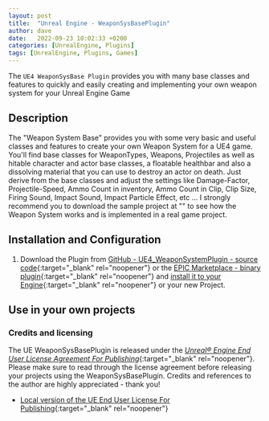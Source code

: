 ```yaml
---
layout: post
title:  "Unreal Engine - WeaponSysBasePlugin"
author: dave
date:   2022-09-23 10:02:33 +0200
categories: [UnrealEngine, Plugins]
tags: [UnrealEngine, Plugins, Games]
---
```

The `UE4 WeaponSysBase Plugin` provides you with many base classes and features to quickly and easily creating and implementing your own weapon system for your Unreal Engine Game

## Description
The "Weapon System Base" provides you with some very basic and useful classes and features to create your own Weapon System for a UE4 game. You'll find base classes for WeaponTypes, Weapons, Projectiles as well as hitable character and actor base classes, a floatable healthbar and also a dissolving material that you can use to destroy an actor on death. Just derive from the base classes and adjust the settings like Damage-Factor, Projectile-Speed, Ammo Count in inventory, Ammo Count in Clip, Clip Size, Firing Sound, Impact Sound, Impact Particle Effect, etc ... I strongly recommend you to download the sample project at "" to see how the Weapon System works and is implemented in a real game project.

## Installation and Configuration
1. Download the Plugin from [GitHub - UE4_WeaponSystemPlugin - source code](https://github.com/jetedonner/UE4_WeaponSystemPlugin){:target="_blank" rel="noopener"} or the [EPIC Marketplace - binary plugin](https://www.unrealengine.com/marketplace/en-US/store){:target="_blank" rel="noopener"} and [install it to your Engine](https://docs.unrealengine.com/5.0/en-US/working-with-plugins-in-unreal-engine/){:target="_blank" rel="noopener"} or your new Project.

## Use in your own projects

### Credits and licensing
The UE WeaponSysBasePlugin is released under the [_Unreal® Engine End User License Agreement For Publishing_](https://www.unrealengine.com/en-US/eula/unreal?sessionInvalidated=true){:target="_blank" rel="noopener"}. Please make sure to read through the license agreement before releasing your projects using the WeaponSysBasePlugin. Credits and references to the author are highly appreciated - thank you!
- [Local version of the UE End User License For Publishing](/assets/docs/ue/LICENSE){:target="_blank" rel="noopener"}
